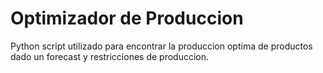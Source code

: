 # Optimizador de Produccion
Python script utilizado para encontrar la produccion optima de productos dado un forecast y restricciones de produccion.
